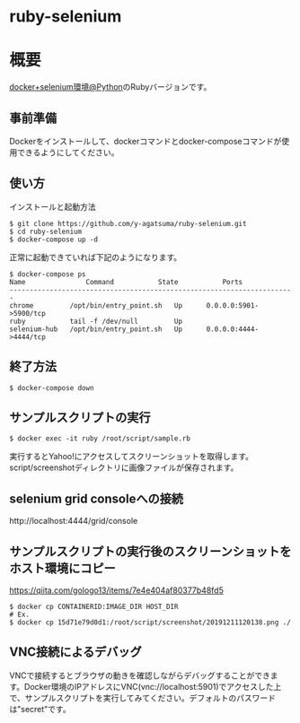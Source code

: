 
# ruby-selenium

# 概要
[docker+selenium環境@Python](https://github.com/sikkimtemi/selenium)のRubyバージョンです。

## 事前準備
Dockerをインストールして、dockerコマンドとdocker-composeコマンドが使用できるようにしてください。

## 使い方
インストールと起動方法
```
$ git clone https://github.com/y-agatsuma/ruby-selenium.git
$ cd ruby-selenium
$ docker-compose up -d
```
正常に起動できていれば下記のようになります。

```
$ docker-compose ps
Name               Command           State           Ports
-----------------------------------------------------------------------
chrome         /opt/bin/entry_point.sh   Up      0.0.0.0:5901->5900/tcp
ruby           tail -f /dev/null         Up
selenium-hub   /opt/bin/entry_point.sh   Up      0.0.0.0:4444->4444/tcp
```

## 終了方法
```
$ docker-compose down
```

## サンプルスクリプトの実行
```
$ docker exec -it ruby /root/script/sample.rb
```
実行するとYahoo!にアクセスしてスクリーンショットを取得します。 
script/screenshotディレクトリに画像ファイルが保存されます。

## selenium grid consoleへの接続
http://localhost:4444/grid/console

## サンプルスクリプトの実行後のスクリーンショットをホスト環境にコピー
https://qiita.com/gologo13/items/7e4e404af80377b48fd5
```
$ docker cp CONTAINERID:IMAGE_DIR HOST_DIR
# Ex.
$ docker cp 15d71e79d0d1:/root/script/screenshot/20191211120138.png ./
```

## VNC接続によるデバッグ
VNCで接続するとブラウザの動きを確認しながらデバッグすることができます。Docker環境のIPアドレスにVNC(vnc://localhost:5901)でアクセスした上で、サンプルスクリプトを実行してみてください。デフォルトのパスワードは"secret"です。


